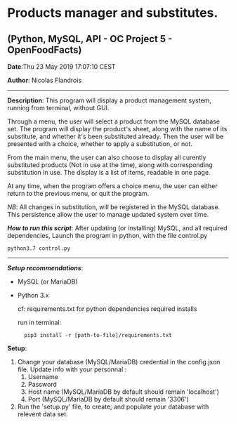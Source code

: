 # Products manager and substitutes.

## (Python, MySQL, API - OC Project 5 - OpenFoodFacts)


**Date**:Thu 23 May 2019 17:07:10 CEST 

**Author**: Nicolas Flandrois

-------------------------------------------------------------

**Description**:
This program will display a product management system, running from terminal, without GUI.

Through a menu, the user will select a product from the MySQL database set.
The program will display the product's sheet, along with the name of its substitute, and whether it's been substituted already.
Then the user will be presented with a choice, whether to apply a substitution, or not.

From the main menu, the user can also choose to display all curently substituted products (Not in use at the time), along with corresponding substitution in use. The display is a list of items, readable in one page.

At any time, when the program offers a choice menu, the user can either return to the previous menu, or quit the program.

*NB*: All changes in substitution, will be registered in the MySQL database. This persistence allow the user to manage updated system over time.

***How to run this script***:
After updating (or installing) MySQL, and all required dependencies,
Launch the program in python, with the file control.py

	python3.7 control.py

-------------------------------------------------------------

***Setup recommendations***:
- MySQL (or MariaDB)
- Python 3.x

	cf: requirements.txt for python dependencies required installs

	run in terminal:
	
		pip3 install -r [path-to-file]/requirements.txt

**Setup**:

1. Change your database (MySQL/MariaDB) credential in the config.json file. Update info with your personnal :
	1. Username
	2. Password
	3. Host name (MySQL/MariaDB by default should remain 'localhost')
	4. Port (MySQL/MariaDB by default should remain '3306')
2. Run the 'setup.py' file, to create, and populate your database with relevent data set.